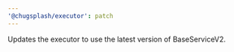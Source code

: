 ```yaml
---
'@chugsplash/executor': patch
---
```


Updates the executor to use the latest version of BaseServiceV2.
